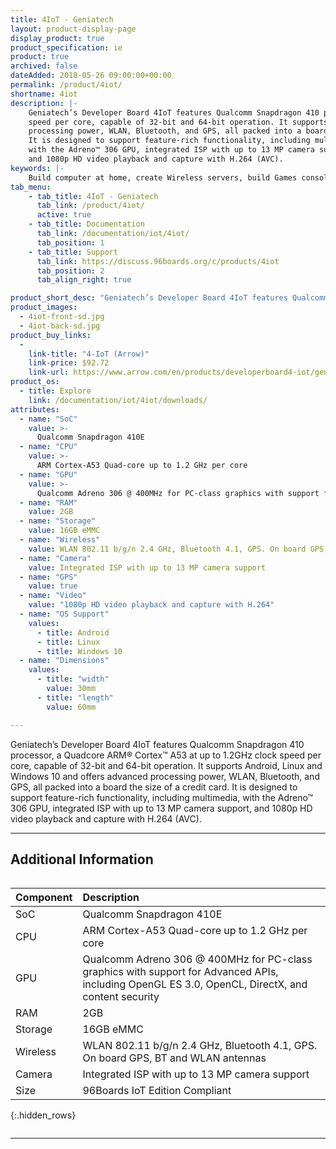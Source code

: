 ```yaml
---
title: 4IoT - Geniatech
layout: product-display-page
display_product: true
product_specification: ie
product: true
archived: false
dateAdded: 2018-05-26 09:00:00+00:00
permalink: /product/4iot/
shortname: 4iot
description: |-
    Geniatech’s Developer Board 4IoT features Qualcomm Snapdragon 410 processor, a Quadcore ARM® Cortex™ A53 at up to 1.2GHz clock
    speed per core, capable of 32-bit and 64-bit operation. It supports Android, Linux and Windows 10 and offers advanced
    processing power, WLAN, Bluetooth, and GPS, all packed into a board the size of a credit card.
    It is designed to support feature-rich functionality, including multimedia,
    with the Adreno™ 306 GPU, integrated ISP with up to 13 MP camera support,
    and 1080p HD video playback and capture with H.264 (AVC).
keywords: |-
    Build computer at home, create Wireless servers, build Games consoles, make Music sounds products, create HD video showcases hardware, build Audio Systems from scratch, Android hardware Applications board, Raspberry Pi Scratch game demos, geniatech
tab_menu:
    - tab_title: 4IoT - Geniatech
      tab_link: /product/4iot/
      active: true
    - tab_title: Documentation
      tab_link: /documentation/iot/4iot/
      tab_position: 1
    - tab_title: Support
      tab_link: https://discuss.96boards.org/c/products/4iot
      tab_position: 2
      tab_align_right: true

product_short_desc: "Geniatech’s Developer Board 4IoT features Qualcomm Snapdragon 410 processor, a Quadcore ARM® Cortex™ A53 at up to 1.2GHz clock speed per core, capable of 32-bit and 64-bit operation."
product_images:
  - 4iot-front-sd.jpg
  - 4iot-back-sd.jpg
product_buy_links:
  -
    link-title: "4-IoT (Arrow)"
    link-price: $92.72
    link-url: https://www.arrow.com/en/products/developerboard4-iot/geniatech-inc
product_os:
  - title: Explore
    link: /documentation/iot/4iot/downloads/
attributes:
  - name: "SoC"
    value: >-
      Qualcomm Snapdragon 410E
  - name: "CPU"
    value: >-
      ARM Cortex-A53 Quad-core up to 1.2 GHz per core
  - name: "GPU"
    value: >-
      Qualcomm Adreno 306 @ 400MHz for PC-class graphics with support for Advanced APIs, including OpenGL ES 3.0, OpenCL, DirectX, and content security
  - name: "RAM"
    value: 2GB
  - name: "Storage"
    value: 16GB eMMC
  - name: "Wireless"
    value: WLAN 802.11 b/g/n 2.4 GHz, Bluetooth 4.1, GPS. On board GPS, BT and WLAN antennas
  - name: "Camera"
    value: Integrated ISP with up to 13 MP camera support
  - name: "GPS"
    value: true
  - name: "Video"
    value: "1080p HD video playback and capture with H.264"
  - name: "OS Support"
    values:
      - title: Android
      - title: Linux
      - title: Windows 10
  - name: "Dimensions"
    values:
      - title: "width"
        value: 30mm
      - title: "length"
        value: 60mm

---
```

Geniatech’s Developer Board 4IoT features Qualcomm Snapdragon 410 processor, a Quadcore ARM® Cortex™ A53 at up to 1.2GHz clock
speed per core, capable of 32-bit and 64-bit operation. It supports Android, Linux and Windows 10 and offers advanced
processing power, WLAN, Bluetooth, and GPS, all packed into a board the size of a credit card.
It is designed to support feature-rich functionality, including multimedia,
with the Adreno™ 306 GPU, integrated ISP with up to 13 MP camera support,
and 1080p HD video playback and capture with H.264 (AVC).

***

## Additional Information
<div style="overflow-x:scroll;" markdown="1">

|   Component          |   Description                                                                                    |
|:---------------------|:-------------------------------------------------------------------------------------------------|
|  SoC                 | Qualcomm Snapdragon 410E                                                                         |
|  CPU                 | ARM Cortex-A53 Quad-core up to 1.2 GHz per core                                                  |
|  GPU                 | Qualcomm Adreno 306 @ 400MHz for PC-class graphics with support for Advanced APIs, including OpenGL ES 3.0, OpenCL, DirectX, and content security                                                                                   |
|  RAM                 | 2GB                                                                                              |
|  Storage             | 16GB eMMC                                                                                        |
|  Wireless            | WLAN 802.11 b/g/n 2.4 GHz, Bluetooth 4.1, GPS. On board GPS, BT and WLAN antennas                |
|  Camera              | Integrated ISP with up to 13 MP camera support                                                   |
|  Size                | 96Boards IoT Edition Compliant                                                                   |
{:.hidden_rows}

</div>

***

